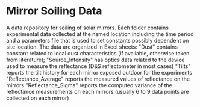 # Mirror Soiling Data
A data repository for soiling of solar mirrors.
Each folder contains experimental data collected at the named location including the time period and a parameters file that is used to set constants possibly dependent on site location.
The data are organized in Excel sheets: 
"Dust" contains constant related to local dust characteristics (if available, otherwise taken from literature);
"Source_Intensity" has optics data related to the device used to measure the reflectance (D&S reflectometer in most cases)
"Tilts" reports the tilt history for each mirror exposed outdoor for the experiments
"Reflectance_Average" reports the measured values of reflectance on the mirrors
"Reflectance_Sigma" reports the computed variance of the reflectance measurements on each mirrors (usually 6 to 9 data points are collected on each mirror)



